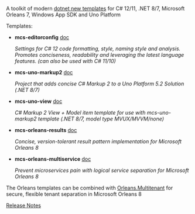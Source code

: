 ﻿A toolkit of modern [dotnet new templates](https://docs.microsoft.com/en-us/dotnet/core/tools/dotnet-new) for C# 12/11, .NET 8/7, Microsoft Orleans 7, Windows App SDK and Uno Platform

Templates:
- **mcs-editorconfig** [doc](https://github.com/VincentH-Net/Modern.CSharp.Templates/blob/main/Editorconfig.md)

  *Settings for C# 12 code formatting, style, naming style and analysis.
Promotes conciseness, readability and leveraging the latest language features.
(can also be used with C# 11/10)*

- **mcs-uno-markup2** [doc](https://github.com/VincentH-Net/CSharpForMarkup#readme)

  *Project that adds concise C# Markup 2 to a Uno Platform 5.2 Solution (.NET 8/7)*

- **mcs-uno-view** [doc](https://github.com/VincentH-Net/CSharpForMarkup#readme)

  *C# Markup 2 View + Model item template for use with mcs-uno-markup2 template (.NET 8/7, model type MVUX/MVVM/none)*

- **mcs-orleans-results** [doc](https://github.com/VincentH-Net/Orleans.Results#readme)

  *Concise, version-tolerant result pattern implementation for Microsoft Orleans 8*

- **mcs-orleans-multiservice** [doc](https://github.com/VincentH-Net/Orleans.Multiservice#readme)

  *Prevent microservices pain with logical service separation for Microsoft Orleans 8*

The Orleans templates can be combined with [Orleans.Multitenant](https://github.com/VincentH-Net/Orleans.Multitenant) for secure, flexible tenant separation in Microsoft Orleans 8

[Release Notes](https://github.com/VincentH-Net/Modern.CSharp.Templates/releases/tag/2-0-0)